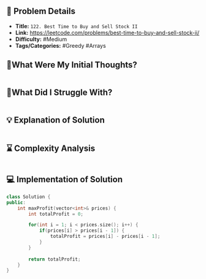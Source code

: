 ## 📝 Problem Details

- **Title:** `122. Best Time to Buy and Sell Stock II`
- **Link:** https://leetcode.com/problems/best-time-to-buy-and-sell-stock-ii/
- **Difficulty:** #Medium 
- **Tags/Categories:** #Greedy #Arrays 

## 💭What Were My Initial Thoughts?

```

```

## 🤔What Did I Struggle With?

```

```

## 💡 Explanation of Solution

```

```

## ⌛ Complexity Analysis

```

```

## 💻 Implementation of Solution

```cpp
class Solution {
public:
	int maxProfit(vector<int>& prices) {
		int totalProfit = 0;

		for(int i = 1; i < prices.size(); i++) {
			if(prices[i] > prices[i - 1]) {
				totalProfit = prices[i] - prices[i - 1];
			}
		}
		
		return totalProfit;
	}
}
```